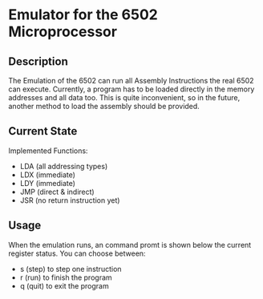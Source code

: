# Emulator for the 6502 Microprocessor

## Description

The Emulation of the 6502 can run all Assembly Instructions the real 6502 can execute. Currently, a program has to be loaded directly in the memory addresses and all data too.
This is quite inconvenient, so in the future, another method to load the assembly should be provided.

## Current State

Implemented Functions:
- LDA (all addressing types)
- LDX (immediate)
- LDY (immediate)
- JMP (direct & indirect)
- JSR (no return instruction yet)

## Usage

When the emulation runs, an command promt is shown below the current register status.
You can choose between:
- s (step) to step one instruction
- r (run) to finish the program
- q (quit) to exit the program
